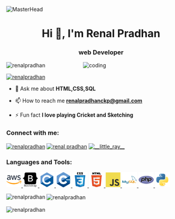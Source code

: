 ![MasterHead](https://cdn.pixabay.com/photo/2015/08/27/09/22/banner-909710__340.jpg)
<h1 align="center">Hi 👋, I'm Renal Pradhan</h1>
<h3 align="center">web Developer</h3>
<img align="right" width="300" src="https://i.pinimg.com/originals/57/a2/8b/57a28bbf8e5fd8338c145f88a107f2f2.gif" alt="coding">

<p align="left"> <img src="https://komarev.com/ghpvc/?username=renalpradhan&label=Profile%20views&color=0e75b6&style=flat" alt="renalpradhan" /> </p>

<p align="left"> <a href="https://github.com/ryo-ma/github-profile-trophy"><img src="https://github-profile-trophy.vercel.app/?username=renalpradhan" alt="renalpradhan" /></a> </p>

- 💬 Ask me about **HTML,CSS,SQL**

- 📫 How to reach me **renalpradhanckp@gmail.com**

- ⚡ Fun fact **I love playing Cricket and Sketching**

<h3 align="left">Connect with me:</h3>
<p align="left">
<a href="https://twitter.com/renalpradhan" target="blank"><img align="center" src="https://raw.githubusercontent.com/rahuldkjain/github-profile-readme-generator/master/src/images/icons/Social/twitter.svg" alt="renalpradhan" height="30" width="40" /></a>
<a href="https://linkedin.com/in/renal pradhan" target="blank"><img align="center" src="https://raw.githubusercontent.com/rahuldkjain/github-profile-readme-generator/master/src/images/icons/Social/linked-in-alt.svg" alt="renal pradhan" height="30" width="40" /></a>
<a href="https://instagram.com/__little_ray__" target="blank"><img align="center" src="https://raw.githubusercontent.com/rahuldkjain/github-profile-readme-generator/master/src/images/icons/Social/instagram.svg" alt="__little_ray__" height="30" width="40" /></a>
</p>

<h3 align="left">Languages and Tools:</h3>
<p align="left"> <a href="https://aws.amazon.com" target="_blank" rel="noreferrer"> <img src="https://raw.githubusercontent.com/devicons/devicon/master/icons/amazonwebservices/amazonwebservices-original-wordmark.svg" alt="aws" width="40" height="40"/> </a> <a href="https://getbootstrap.com" target="_blank" rel="noreferrer"> <img src="https://raw.githubusercontent.com/devicons/devicon/master/icons/bootstrap/bootstrap-plain-wordmark.svg" alt="bootstrap" width="40" height="40"/> </a> <a href="https://www.cprogramming.com/" target="_blank" rel="noreferrer"> <img src="https://raw.githubusercontent.com/devicons/devicon/master/icons/c/c-original.svg" alt="c" width="40" height="40"/> </a> <a href="https://www.w3schools.com/cpp/" target="_blank" rel="noreferrer"> <img src="https://raw.githubusercontent.com/devicons/devicon/master/icons/cplusplus/cplusplus-original.svg" alt="cplusplus" width="40" height="40"/> </a> <a href="https://www.w3schools.com/css/" target="_blank" rel="noreferrer"> <img src="https://raw.githubusercontent.com/devicons/devicon/master/icons/css3/css3-original-wordmark.svg" alt="css3" width="40" height="40"/> </a> <a href="https://www.w3.org/html/" target="_blank" rel="noreferrer"> <img src="https://raw.githubusercontent.com/devicons/devicon/master/icons/html5/html5-original-wordmark.svg" alt="html5" width="40" height="40"/> </a> <a href="https://developer.mozilla.org/en-US/docs/Web/JavaScript" target="_blank" rel="noreferrer"> <img src="https://raw.githubusercontent.com/devicons/devicon/master/icons/javascript/javascript-original.svg" alt="javascript" width="40" height="40"/> </a> <a href="https://www.mysql.com/" target="_blank" rel="noreferrer"> <img src="https://raw.githubusercontent.com/devicons/devicon/master/icons/mysql/mysql-original-wordmark.svg" alt="mysql" width="40" height="40"/> </a> <a href="https://www.php.net" target="_blank" rel="noreferrer"> <img src="https://raw.githubusercontent.com/devicons/devicon/master/icons/php/php-original.svg" alt="php" width="40" height="40"/> </a> <a href="https://www.python.org" target="_blank" rel="noreferrer"> <img src="https://raw.githubusercontent.com/devicons/devicon/master/icons/python/python-original.svg" alt="python" width="40" height="40"/> </a> </p>

<p><img align="left" src="https://github-readme-stats.vercel.app/api/top-langs?username=renalpradhan&show_icons=true&locale=en&layout=compact" alt="renalpradhan" /></p>

<p>&nbsp;<img align="center" src="https://github-readme-stats.vercel.app/api?username=renalpradhan&show_icons=true&locale=en" alt="renalpradhan" /></p>

<p><img align="center" src="https://github-readme-streak-stats.herokuapp.com/?user=renalpradhan&" alt="renalpradhan" /></p>
